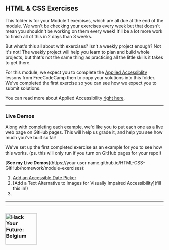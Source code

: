 ## HTML & CSS Exercises

This folder is for your Module 1 exercises, which are all due at the end of the module.  We won't be checking your exercises every week but that doesn't mean you shouldn't be working on them every week!  It'll be a lot more work to finish all of this in 2 days than 3 weeks.

But what's this all about with exercises?  Isn't a weekly project enough?  Not it's not!  The weekly project will help you learn to plan and build whole projects, but that's not the same thing as practicing all the little skills it takes to get there.

For this module, we expect you to complete the [Applied Accessiblity](https://learn.freecodecamp.org/responsive-web-design/applied-accessibility) lessons from FreeCodeCamp then to copy your solutions into this folder.  We've completed the first exercise so you can see how we expect you to submit solutions.

You can read more about Applied Accessibility [right here](https://guide.freecodecamp.org/accessibility).

---

### Live Demos

Along with completing each example, we'd like you to put each one as a live web page on GitHub pages.  This will help us grade it, and help you see how much you've built so far!

We've set up the first completed exercise as an example for you to see how this works. (ps. this will only run if you turn on GitHub pages for your repo!)

[__See my Live Demos__](https://your user name.github.io/HTML-CSS-GitHub/homework/module-exercises):
1. [Add an Accessible Date Picker](./1-add-an-accessible-date-picker.html)
1. [Add a Text Alternative to Images for Visually Impaired Accessibility](fill this in!)
1.



---
---
### <a href="https://hackyourfuture.be" target="_blank"><img src="https://user-images.githubusercontent.com/18554853/63941625-4c7c3d00-ca6c-11e9-9a76-8d5e3632fe70.jpg" width="100" height="100" alt="Hack Your Future: Belgium"></img></a>
